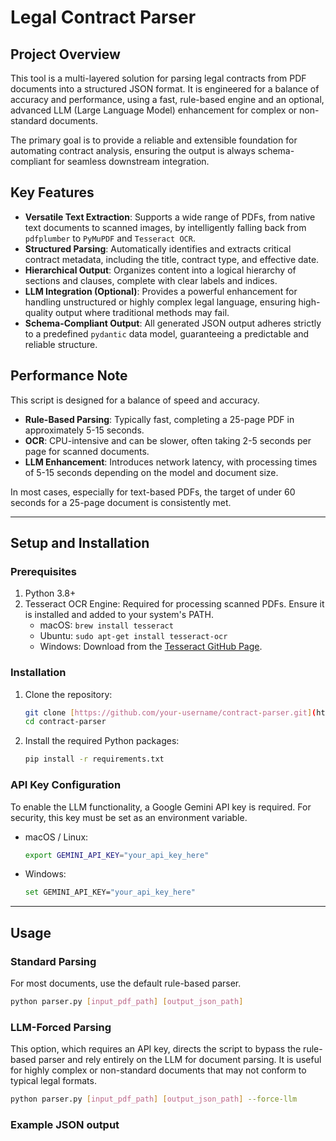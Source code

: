 # Legal Contract Parser

## Project Overview

This tool is a multi-layered solution for parsing legal contracts from PDF documents into a structured JSON format. It is engineered for a balance of accuracy and performance, using a fast, rule-based engine and an optional, advanced LLM (Large Language Model) enhancement for complex or non-standard documents.

The primary goal is to provide a reliable and extensible foundation for automating contract analysis, ensuring the output is always schema-compliant for seamless downstream integration.

## Key Features

* **Versatile Text Extraction**: Supports a wide range of PDFs, from native text documents to scanned images, by intelligently falling back from `pdfplumber` to `PyMuPDF` and `Tesseract OCR`.
* **Structured Parsing**: Automatically identifies and extracts critical contract metadata, including the title, contract type, and effective date.
* **Hierarchical Output**: Organizes content into a logical hierarchy of sections and clauses, complete with clear labels and indices.
* **LLM Integration (Optional)**: Provides a powerful enhancement for handling unstructured or highly complex legal language, ensuring high-quality output where traditional methods may fail.
* **Schema-Compliant Output**: All generated JSON output adheres strictly to a predefined `pydantic` data model, guaranteeing a predictable and reliable structure.

## Performance Note

This script is designed for a balance of speed and accuracy.

* **Rule-Based Parsing**: Typically fast, completing a 25-page PDF in approximately 5-15 seconds.
* **OCR**: CPU-intensive and can be slower, often taking 2-5 seconds per page for scanned documents.
* **LLM Enhancement**: Introduces network latency, with processing times of 5-15 seconds depending on the model and document size.

In most cases, especially for text-based PDFs, the target of under 60 seconds for a 25-page document is consistently met.

---

## Setup and Installation

### Prerequisites

1.  Python 3.8+
2.  Tesseract OCR Engine: Required for processing scanned PDFs. Ensure it is installed and added to your system's PATH.
    * macOS: `brew install tesseract`
    * Ubuntu: `sudo apt-get install tesseract-ocr`
    * Windows: Download from the [Tesseract GitHub Page](https://github.com/UB-Mannheim/tesseract/wiki/4.00-alpha-for-Windows).

### Installation

1.  Clone the repository:
    ```bash
    git clone [https://github.com/your-username/contract-parser.git](https://github.com/your-username/contract-parser.git)
    cd contract-parser
    ```
2.  Install the required Python packages:
    ```bash
    pip install -r requirements.txt
    ```

### API Key Configuration

To enable the LLM functionality, a Google Gemini API key is required. For security, this key must be set as an environment variable.

* macOS / Linux:
    ```bash
    export GEMINI_API_KEY="your_api_key_here"
    ```
* Windows:
    ```bash
    set GEMINI_API_KEY="your_api_key_here"
    ```

---

## Usage

### Standard Parsing

For most documents, use the default rule-based parser.

```bash
python parser.py [input_pdf_path] [output_json_path]
```

### LLM-Forced Parsing

This option, which requires an API key, directs the script to bypass the rule-based parser and rely entirely on the LLM for document parsing. It is useful for highly complex or non-standard documents that may not conform to typical legal formats.

```bash
python parser.py [input_pdf_path] [output_json_path] --force-llm
```

### Example JSON output

<!-- {
  "title": "Service Agreement",
  "contract_type": "Service Agreement",
  "effective_date": "2025-09-10",
  "sections": [
    {
      "title": "Definitions",
      "number": "1",
      "clauses": [
        {
          "text": "This agreement defines certain terms...",
          "label": "1.1",
          "index": 0
        }
      ]
    }
  ]
} -->